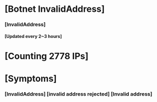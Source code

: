 # [Botnet InvalidAddress]
### [InvalidAddress]
#### [Updated every 2~3 hours]

# [Counting 2778 IPs]

# [Symptoms] 

###   [InvalidAddress] [invalid address rejected] [Invalid address]
